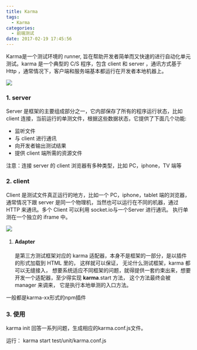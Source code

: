 ```yaml
---
title: Karma
tags:
  - Karma
categories:
  - 前端测试
date: 2017-02-19 17:45:56
---
```

Karma是一个测试环境的 runner, 旨在帮助开发者简单而又快速的进行自动化单元测试。karma 是一个典型的 C/S 程序，包含 client 和 server ，通讯方式基于 Http ，通常情况下，客户端和服务端基本都运行在开发者本地机器上。

![](http://7xs8pt.com1.z0.glb.clouddn.com/karma1.png)

### 1. server

Server 是框架的主要组成部分之一，它内部保存了所有的程序运行状态，比如 client 连接，当前运行的单测文件，根据这些数据状态，它提供了下面几个功能:

* 监听文件
* 与 client 进行通讯
* 向开发者输出测试结果
* 提供 client 端所需的资源文件

注意：连接 server 的 client 浏览器有多种类型，比如 PC，iphone，TV 端等

### 2. client

Client 是测试文件真正运行的地方，比如一个 PC，iphone，tablet 端的浏览器，通常情况下跟 server 是同一个物理机，当然也可以运行在不同的机器，通过 HTTP 来通讯。多个 Client 可以利用 socket.io与一个Server 进行通讯。 执行单测在一个独立的 iframe 中。

![](http://7xs8pt.com1.z0.glb.clouddn.com/karma2.png)

 1. #### Adapter

    是第三方测试框架对应的 karma 适配器，本身不是框架的一部分，是以插件的形式加载到 HTML 里的， 这样就可以保证， 无论什么测试框架，karma 都可以无缝接入， 想要系统适应不同框架的问题，就得提供一套约束出来，想要开发一个适配器，至少得实现 __karma__.start 方法， 这个方法最终会被 manager 来调来， 它是执行本地单测的入口方法。

一般都是karma-xx形式的npm插件

### 3. 使用

karma init 回答一系列问题，生成相应的karma.conf.js文件。

运行：
karma start test/unit/karma.conf.js
